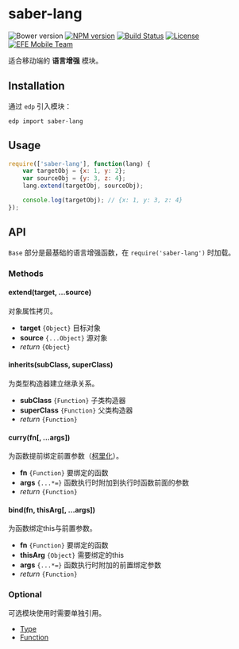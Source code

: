 saber-lang
===

![Bower version](https://img.shields.io/bower/v/saber-lang.svg?style=flat-square) [![NPM version](https://img.shields.io/npm/v/saber-lang.svg?style=flat-square)](https://npmjs.org/package/saber-lang) [![Build Status](https://img.shields.io/travis/ecomfe/saber-lang.svg?style=flat-square)](https://travis-ci.org/ecomfe/saber-lang) [![License](https://img.shields.io/npm/l/saber-ajax.svg?style=flat-square)](./LICENSE) [![EFE Mobile Team](https://img.shields.io/badge/EFE-Mobile_Team-blue.svg?style=flat-square)](http://efe.baidu.com)

适合移动端的 **语言增强** 模块。

## Installation

通过 `edp` 引入模块：

    edp import saber-lang

## Usage

```js
require(['saber-lang'], function(lang) {
    var targetObj = {x: 1, y: 2};
    var sourceObj = {y: 3, z: 4};
    lang.extend(targetObj, sourceObj);

    console.log(targetObj); // {x: 1, y: 3, z: 4}
});
```

## API

`Base` 部分是最基础的语言增强函数，在 `require('saber-lang')` 时加载。

### Methods

#### extend(target, ...source)

对象属性拷贝。

* **target** `{Object}` 目标对象
* **source** `{...Object}` 源对象
* _return_ `{Object}`

#### inherits(subClass, superClass)

为类型构造器建立继承关系。

* **subClass** `{Function}` 子类构造器
* **superClass** `{Function}` 父类构造器
* _return_ `{Function}`

#### curry(fn[, ...args])

为函数提前绑定前置参数（[柯里化](http://en.wikipedia.org/wiki/Currying)）。

* **fn** `{Function}` 要绑定的函数
* **args** `{...*=}` 函数执行时附加到执行时函数前面的参数
* _return_ `{Function}`

#### bind(fn, thisArg[, ...args])

为函数绑定this与前置参数。

* **fn**  `{Function}` 要绑定的函数
* **thisArg** `{Object}` 需要绑定的this
* **args** `{...*=}` 函数执行时附加的前置绑定参数
* _return_ `{Function}`

### Optional

可选模块使用时需要单独引用。

* [Type](./doc/type.md)
* [Function](./doc/function.md)
